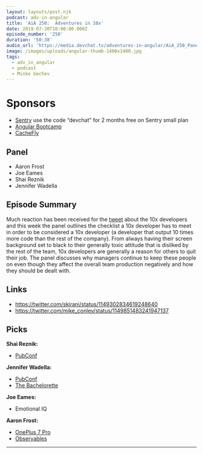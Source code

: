 ```yaml
---
layout: layouts/post.njk
podcast: adv-in-angular
title: 'AiA 250:  Adventures in 10x'
date: 2019-07-30T10:00:00.000Z
episode_number: '250'
duration: '50:38'
audio_url: 'https://media.devchat.tv/adventures-in-angular/AiA_250_Panel.mp3'
image: /images/uploads/angular-thumb-1400x1400.jpg
tags:
  - adv_in_angular
  - podcast
  - Minko Gechev
---
```

# Sponsors

* [Sentry](https://sentry.io/welcome/) use the code “devchat” for 2 months free on Sentry small plan
* [Angular Bootcamp](https://angularbootcamp.com/)
* [CacheFly](https://www.cachefly.com/)

## Panel

* Aaron Frost
* Joe Eames
* Shai Reznik
* Jennifer Wadella 

## Episode Summary

Much reaction has been received for the [tweet](https://twitter.com/skirani/status/1149302834619248640) about the 10x developers and this week the panel outlines the checklist a 10x developer has to meet in order to be considered a 10x developer  (a developer that output 10 times more code than the rest of the company). From always having their screen background set to black to their generally toxic attitude that is disliked by the rest of the team, 10x developers are generally a reason for others to quit their job. The panel discusses why managers continue to keep these people on even though they affect the overall team production negatively and how they should be dealt with.

## Links

* <https://twitter.com/skirani/status/1149302834619248640>
* <https://twitter.com/mike_conley/status/1149851483241947137>

## Picks

**Shai Reznik:**

* [PubConf](https://twitter.com/likeOMGitsFEDAY/status/1148974756907180038)

**Jennifer Wadella:**

* [PubConf](https://twitter.com/likeOMGitsFEDAY/status/1148974756907180038)
* [The Bachelorette](https://www.imdb.com/title/tt0348894/)

**Joe Eames:**

* Emotional IQ

**Aaron Frost:**

* [OnePlus 7 Pro](https://www.oneplus.com/7pro)
* [Observables ](https://angular.io/guide/observables)





****

